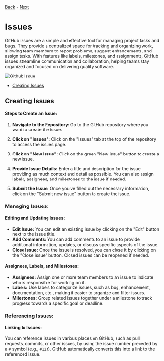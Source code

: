[Back](https://github.com/dawudg/pt-git-workshop/blob/main/PULL_REQUESTS.md) - [Next](https://github.com/dawudg/pt-git-workshop/blob/main/ACTIONS.md)

# Issues

GitHub issues are a simple and effective tool for managing project tasks and bugs.
They provide a centralized space for tracking and organizing work, allowing team members to report problems, suggest enhancements, and assign tasks.
With features like labels, milestones, and assignments, GitHub issues streamline communication and collaboration, helping teams stay organized and focused on delivering quality software.

![Github Issue](https://i.imgur.com/a8b4JcI.jpeg)

- [Creating Issues](#creating-issues)


## Creating Issues

#### Steps to Create an Issue:

1. **Navigate to the Repository:**
   Go to the GitHub repository where you want to create the issue.

2. **Click on "Issues":**
   Click on the "Issues" tab at the top of the repository to access the issues page.

3. **Click on "New Issue":**
   Click on the green "New issue" button to create a new issue.

4. **Provide Issue Details:**
   Enter a title and description for the issue, providing as much context and detail as possible. You can also assign labels, assignees, and milestones to the issue if needed.

5. **Submit the Issue:**
   Once you've filled out the necessary information, click on the "Submit new issue" button to create the issue.

### Managing Issues:

#### Editing and Updating Issues:

- **Edit Issue:** You can edit an existing issue by clicking on the "Edit" button next to the issue title.
- **Add Comments:** You can add comments to an issue to provide additional information, updates, or discuss specific aspects of the issue.
- **Close Issue:** Once the issue is resolved, you can close it by clicking on the "Close issue" button. Closed issues can be reopened if needed.

#### Assignees, Labels, and Milestones:

- **Assignees:** Assign one or more team members to an issue to indicate who is responsible for working on it.
- **Labels:** Use labels to categorize issues, such as bug, enhancement, documentation, etc., making it easier to organize and filter issues.
- **Milestones:** Group related issues together under a milestone to track progress towards a specific goal or deadline.

### Referencing Issues:

#### Linking to Issues:

You can reference issues in various places on GitHub, such as pull requests, commits, or other issues, by using the issue number preceded by a `#` symbol (e.g., `#123`). GitHub automatically converts this into a link to the referenced issue.


